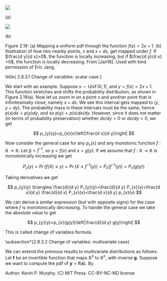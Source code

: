 ![](https://cdn.mathpix.com/cropped/2024_06_13_9144c552ba5b89e1e6c1g-1.jpg?height=390&width=426&top_left_y=198&top_left_x=450)

(a)

![](https://cdn.mathpix.com/cropped/2024_06_13_9144c552ba5b89e1e6c1g-1.jpg?height=266&width=431&top_left_y=321&top_left_x=1157)

(b)

Figure 2.19: (a) Mapping a uniform pdf through the function $f(x)=2 x+1$. (b) Illustration of how two nearby points, $x$ and $x+d x$, get mapped under $f$. If $\frac{d y}{d x}>0$, the function is locally increasing, but if $\frac{d y}{d x}<0$, the function is locally decreasing. From [Jan18]. Used with kind permission of Eric Jang.

\title{
2.8.3.1 Change of variables: scalar case
}

We start with an example. Suppose $x \sim \operatorname{Unif}(0,1)$, and $y=f(x)=2 x+1$. This function stretches and shifts the probability distribution, as shown in Figure 2.19(a). Now let us zoom in on a point $x$ and another point that is infinitesimally close, namely $x+d x$. We see this interval gets mapped to $(y, y+d y)$. The probability mass in these intervals must be the same, hence $p(x) d x=p(y) d y$, and so $p(y)=p(x) d x / d y$. However, since it does not matter (in terms of probability preservation) whether $d x / d y>0$ or $d x / d y<0$, we get

$$
p_{y}(y)=p_{x}(x)\left|\frac{d x}{d y}\right|
$$

Now consider the general case for any $p_{x}(x)$ and any monotonic function $f: \mathbb{R} \rightarrow \mathbb{R}$. Let $g=f^{-1}$, so $y=f(x)$ and $x=g(y)$. If we assume that $f: \mathbb{R} \rightarrow \mathbb{R}$ is monotonically increasing we get

$$
P_{y}(y)=\operatorname{Pr}(f(X) \leq y)=\operatorname{Pr}\left(X \leq f^{-1}(y)\right)=P_{x}\left(f^{-1}(y)\right)=P_{x}(g(y))
$$

Taking derivatives we get

$$
p_{y}(y) \triangleq \frac{d}{d y} P_{y}(y)=\frac{d}{d y} P_{x}(x)=\frac{d x}{d y} \frac{d}{d x} P_{x}(x)=\frac{d x}{d y} p_{x}(x)
$$

We can derive a similar expression (but with opposite signs) for the case where $f$ is monotonically decreasing. To handle the general case we take the absolute value to get

$$
p_{y}(y)=p_{x}(g(y))\left|\frac{d}{d y} g(y)\right|
$$

This is called change of variables formula.

\subsection*{2.8.3.2 Change of variables: multivariate case}

We can extend the previous results to multivariate distributions as follows. Let $\boldsymbol{f}$ be an invertible function that maps $\mathbb{R}^{n}$ to $\mathbb{R}^{n}$, with inverse $\boldsymbol{g}$. Suppose we want to compute the pdf of $\boldsymbol{y}=\boldsymbol{f}(\boldsymbol{x})$. By

Author: Kevin P. Murphy. (C) MIT Press. CC-BY-NC-ND license
